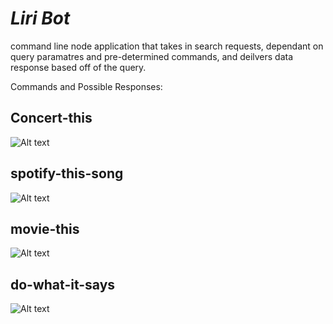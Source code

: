 # *Liri Bot*

command line node application that takes in search requests, dependant on query paramatres and pre-determined commands, and deilvers data response based off of the query. 

Commands and Possible Responses:

## **Concert-this**

![Alt text](/videos-giphy/concert-this.gif?raw=true  "Title")

## **spotify-this-song**

![Alt text](/videos-giphy/spotify-this-song.gif?raw=true  "Title")

## **movie-this**

![Alt text](/videos-giphy/movie-this.gif?raw=true  "Title")

## **do-what-it-says**

![Alt text](/videos-giphy/do-what-it-says.gif?raw=true  "Title")

